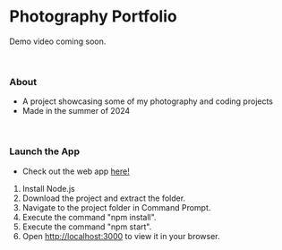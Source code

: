 # Photography Portfolio

Demo video coming soon.

<br>

### About

- A project showcasing some of my photography and coding projects
- Made in the summer of 2024

<br>

### Launch the App

- Check out the web app [here!](https://krishhfi.github.io/Kristopher-Pepper-Portfolio/)

1) Install Node.js
2) Download the project and extract the folder.
3) Navigate to the project folder in Command Prompt.
4) Execute the command "npm install".
5) Execute the command "npm start".
6) Open [http://localhost:3000](http://localhost:3000) to view it in your browser.

